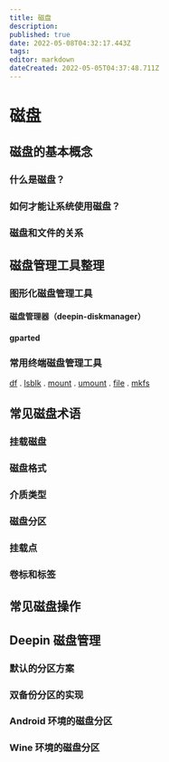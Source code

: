 ```yaml
---
title: 磁盘
description: 
published: true
date: 2022-05-08T04:32:17.443Z
tags: 
editor: markdown
dateCreated: 2022-05-05T04:37:48.711Z
---
```


# 磁盘

## 磁盘的基本概念

### 什么是磁盘？
### 如何才能让系统使用磁盘？
### 磁盘和文件的关系

## 磁盘管理工具整理

### 图形化磁盘管理工具

#### 磁盘管理器（deepin-diskmanager）
#### gparted

### 常用终端磁盘管理工具

[df]() . [lsblk]() . [mount]() . [umount]() . [file]() . [mkfs]()

## 常见磁盘术语

### 挂载磁盘

### 磁盘格式

### 介质类型

### 磁盘分区

### 挂载点

### 卷标和标签

## 常见磁盘操作

## Deepin 磁盘管理

### 默认的分区方案
### 双备份分区的实现
### Android 环境的磁盘分区
### Wine 环境的磁盘分区
